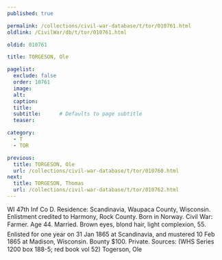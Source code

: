 ```yaml
---
published: true

permalink: /collections/civil-war-database/t/tor/010761.html
oldlink: /CivilWar/db/t/tor/010761.html

oldid: 010761

title: TORGESON, Ole

pagelist:
  exclude: false
  order: 10761
  image: 
  alt:
  caption:
  title:
  subtitle:      # Defaults to page subtitle
  teaser:

category: 
  - T 
  - TOR

previous:
  title: TORGESON, Ole
  url: /collections/civil-war-database/t/tor/010760.html  
next:
  title: TORGESON, Thomas
  url: /collections/civil-war-database/t/tor/010762.html   
---
```

WI 47th Inf Co D. Residence: Scandinavia, Waupaca County, Wisconsin. Enlistment credited to Harmony, Rock County. Born in Norway. Civil War: Farmer. Age 44. Married. Brown eyes, blond hair, light complexion, 5&#146;5&#148;. Enlisted for one year on 31 Jan 1865 at Scandinavia, and mustered 10 Feb 1865 at Madison, Wisconsin. Bounty $100. Private. Sources: (WHS Series 1200 box 188-5; red book vol 52) &#147;Togerson, Ole&#148;